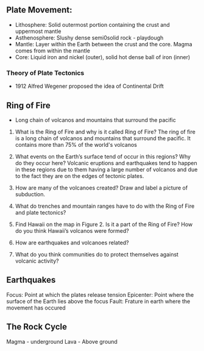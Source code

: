 ## Plate Movement:
- Lithosphere: Solid outermost portion containing the crust and uppermost mantle
- Asthenosphere: Slushy dense semi0solid rock -  playdough
- Mantle: Layer within the Earth between the crust and the core. Magma comes from within the mantle
- Core: Liquid iron and nickel (outer), solid hot dense ball of iron (inner)

### Theory of Plate Tectonics
- 1912 Alfred Wegener proposed the idea of Continental Drift


## Ring of Fire
 - Long chain of volcanos and mountains that surround the pacific
 
1. What is the Ring of Fire and why is it called Ring of Fire?
		The ring of fire is a long chain of volcanos and mountains that surround the pacific. It contains more than 75% of the world's volcanos
1. What events on the Earth’s surface tend of occur in this regions? Why do they occur here?
		Volcanic eruptions and earthquakes tend to happen in these regions due to them having a large number of volcanos and due to the fact they are on the edges of tectonic plates.
1. How are many of the volcanoes created? Draw and label a picture of subduction.
    
4. What do trenches and mountain ranges have to do with the Ring of Fire and plate tectonics?
    
5. Find Hawaii on the map in Figure 2. Is it a part of the Ring of Fire? How do you think Hawaii’s volcanos were formed?
    
6. How are earthquakes and volcanoes related?
    
7. What do you think communities do to protect themselves against volcanic activity?
    



## Earthquakes
Focus: Point at which the plates release tension
Epicenter: Point where the surface of the Earth lies above the focus
		Fault: Frature in earth where the movement has occured

## The Rock Cycle
Magma - underground
Lava - Above ground